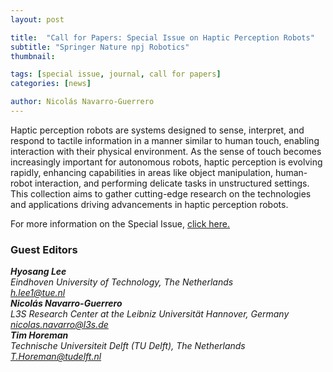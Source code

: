 ```yaml
---
layout: post

title:  "Call for Papers: Special Issue on Haptic Perception Robots"
subtitle: "Springer Nature npj Robotics"
thumbnail: 

tags: [special issue, journal, call for papers]
categories: [news]

author: Nicolás Navarro-Guerrero
---
```

Haptic perception robots are systems designed to sense, interpret, and respond to tactile information in a manner similar to human touch, enabling interaction with their physical environment. As the sense of touch becomes increasingly important for autonomous robots, haptic perception is evolving rapidly, enhancing capabilities in areas like object manipulation, human-robot interaction, and performing delicate tasks in unstructured settings. This collection aims to gather cutting-edge research on the technologies and applications driving advancements in haptic perception robots.

For more information on the Special Issue, <a target="_blank" href="https://www.nature.com/collections/cbcajcbiig">click here.</a>

<!--more-->

<h3>Guest Editors</h3>
<address>
<strong>Hyosang Lee</strong> <a target="_blank" href="https://research.tue.nl/en/persons/hyosang-lee"><i class="fas fa-link"></i></a><br>
Eindhoven University of Technology, The Netherlands<br>
<a href="mailto:h.lee1@tue.nl">h.lee1@tue.nl</a><br>
</address>

<address>
<strong>Nicolás Navarro-Guerrero</strong> <a target="_blank" href="https://nicolas-navarro-guerrero.github.io/"><i class="fas fa-link"></i></a><br>
L3S Research Center at the Leibniz Universität Hannover, Germany<br>
<a href="mailto:nicolas.navarro@l3s.de">nicolas.navarro@l3s.de</a><br>
</address>

<address>
<strong>Tim Horeman</strong> <a target="_blank" href="https://www.tudelft.nl/en/staff/t.horeman/"><i class="fas fa-link"></i></a><br>
Technische Universiteit Delft (TU Delft), The Netherlands<br>
<a href="mailto:T.Horeman@tudelft.nl">T.Horeman@tudelft.nl</a><br>
</address>

